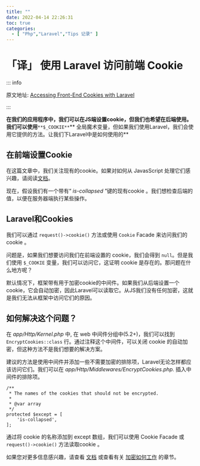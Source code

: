 ```yaml
---
title: ""
date: 2022-04-14 22:26:31
toc: true
categories:
  - [ "Php","Laravel","Tips 记录" ]
---
```


# 「译」 使用 Laravel 访问前端 Cookie

::: info

原文地址: [Accessing Front-End Cookies with Laravel](https://pineco.de/accessing-front-end-cookies-laravel/)

:::

**在我们的应用程序中，我们可以在JS端设置cookie，但我们也希望在后端使用。我们可以使用**`**$_COOKIE**`**
全局魔术变量，但如果我们使用Laravel，我们会使用它提供的方法。让我们下Laravel中是如何使用的**

## 在前端设置Cookie

在这篇文章中，我们关注现有的cookie。如果对如何从 JavasScript
处理它们感兴趣，请阅读[文档](https://developer.mozilla.org/en-US/docs/Web/API/Document/cookie)。

现在，假设我们有一个带有“  _is-collapsed_  ”键的现有cookie 。我们想检查后端的值，以便在服务器端执行某些操作。

## Laravel和Cookies

我们可以通过 `request()->cookie()` 方法或使用 `Cookie` Facade 来访问我们的cookie 。

问题是，如果我们想要访问我们在前端设置的 cookie，我们会得到 `null`。但是我们使用 `$_COOKIE` 变量，我们可以访问它，这证明
cookie 是存在的。那问题在什么地方呢？

默认情况下，框架带有用于加密cookie的中间件。如果我们从后端设置一个cookie，它会自动加密，因此Laravel可以读取它。从JS我们没有任何加密，这就是我们无法从框架中访问它们的原因。

## 如何解决这个问题？

在 _app/Http/Kernel.php_ 中, 在 web 中间件分组中(5.2+)，我们可以找到 `EncryptCookies::class`  行。通过注释这个中间件，可以关闭
cookie 的自动加密，但这种方法不是我们想要的解决方案。

建议的方法是使用中间件并添加一些不需要加密的排除项，Laravel无论怎样都应该访问它们。我们可以在
_app/Http/Middlewares/EncryptCookies.php._ 插入中间件的排除项。

```
/**
 * The names of the cookies that should not be encrypted.
 *
 * @var array
 */
protected $except = [
    'is-collapsed',
];
```

通过将 cookie 的名称添加到 except 数组，我们可以使用 Cookie Facade 或 `request()->cookie()` 方法读取cookie 。

如果您对更多信息感兴趣，请查看 [文档](https://laravel.com/docs/5.4/requests#cookies)
或查看有关 [加密如何工作](https://laravel.com/docs/5.4/responses#cookies-and-encryption) 的章节。

